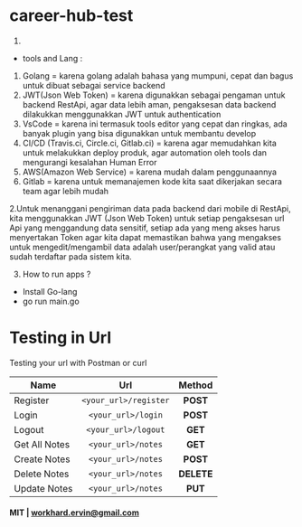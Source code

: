 # career-hub-test
1. 

- tools and Lang :  
1. Golang = karena golang adalah bahasa yang mumpuni, cepat dan bagus untuk dibuat sebagai service backend  
2. JWT(Json Web Token) = karena digunakkan sebagai pengaman untuk backend RestApi, agar data lebih aman, pengaksesan data backend dilakukkan menggunakkan JWT untuk authentication
3. VsCode = karena ini termasuk tools editor yang cepat dan ringkas, ada banyak plugin yang bisa digunakkan untuk membantu develop  
4. CI/CD (Travis.ci, Circle.ci, Gitlab.ci) = karena agar memudahkan kita untuk melakukkan deploy produk, agar automation oleh tools dan mengurangi kesalahan Human Error  
5. AWS(Amazon Web Service) = karena mudah dalam penggunaannya  
6. Gitlab = karena untuk memanajemen kode kita saat dikerjakan secara team agar lebih mudah

2.Untuk menanggani pengiriman data pada backend dari mobile di RestApi, kita menggunakkan JWT (Json Web Token) untuk setiap pengaksesan url Api yang menggandung data sensitif, setiap ada yang meng akses harus menyertakan Token agar kita dapat memastikan bahwa yang mengakses untuk mengedit/mengambil data adalah user/perangkat yang valid atau sudah terdaftar pada sistem kita.

3. How to run apps ?
- Install Go-lang
- go run main.go  

# Testing in Url
Testing your url with Postman or curl

| Name                | Url                   | Method   |
| --------------------|:---------------------:|:--------:|
| Register            | `<your_url>/register` |   **POST**   |
| Login               | `<your_url>/login`    |   **POST**   |
| Logout              | `<your_url>/logout`   |   **GET**    |
| Get All Notes        | `<your_url>/notes`     |   **GET**    |
| Create Notes         | `<your_url>/notes`     |   **POST**   |
| Delete Notes         | `<your_url>/notes`     |   **DELETE** |
| Update Notes         | `<your_url>/notes`     |   **PUT** |

#### MIT | workhard.ervin@gmail.com
